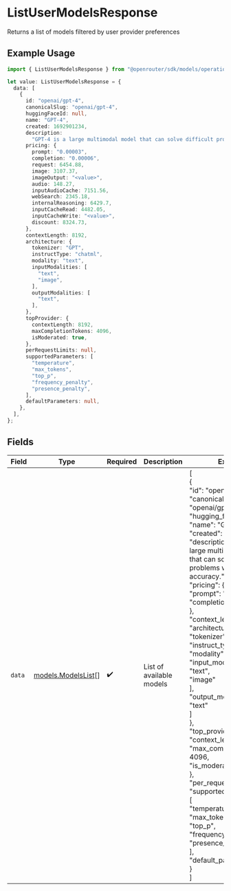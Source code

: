 # ListUserModelsResponse

Returns a list of models filtered by user provider preferences

## Example Usage

```typescript
import { ListUserModelsResponse } from "@openrouter/sdk/models/operations";

let value: ListUserModelsResponse = {
  data: [
    {
      id: "openai/gpt-4",
      canonicalSlug: "openai/gpt-4",
      huggingFaceId: null,
      name: "GPT-4",
      created: 1692901234,
      description:
        "GPT-4 is a large multimodal model that can solve difficult problems with greater accuracy.",
      pricing: {
        prompt: "0.00003",
        completion: "0.00006",
        request: 6454.88,
        image: 3107.37,
        imageOutput: "<value>",
        audio: 148.27,
        inputAudioCache: 7151.56,
        webSearch: 2345.18,
        internalReasoning: 6429.7,
        inputCacheRead: 4482.05,
        inputCacheWrite: "<value>",
        discount: 8324.73,
      },
      contextLength: 8192,
      architecture: {
        tokenizer: "GPT",
        instructType: "chatml",
        modality: "text",
        inputModalities: [
          "text",
          "image",
        ],
        outputModalities: [
          "text",
        ],
      },
      topProvider: {
        contextLength: 8192,
        maxCompletionTokens: 4096,
        isModerated: true,
      },
      perRequestLimits: null,
      supportedParameters: [
        "temperature",
        "max_tokens",
        "top_p",
        "frequency_penalty",
        "presence_penalty",
      ],
      defaultParameters: null,
    },
  ],
};
```

## Fields

| Field                                                                                                                                                                                                                                                                                                                                                                                                                                                                                                                                                                                                                                                                                                                                                                  | Type                                                                                                                                                                                                                                                                                                                                                                                                                                                                                                                                                                                                                                                                                                                                                                   | Required                                                                                                                                                                                                                                                                                                                                                                                                                                                                                                                                                                                                                                                                                                                                                               | Description                                                                                                                                                                                                                                                                                                                                                                                                                                                                                                                                                                                                                                                                                                                                                            | Example                                                                                                                                                                                                                                                                                                                                                                                                                                                                                                                                                                                                                                                                                                                                                                |
| ---------------------------------------------------------------------------------------------------------------------------------------------------------------------------------------------------------------------------------------------------------------------------------------------------------------------------------------------------------------------------------------------------------------------------------------------------------------------------------------------------------------------------------------------------------------------------------------------------------------------------------------------------------------------------------------------------------------------------------------------------------------------- | ---------------------------------------------------------------------------------------------------------------------------------------------------------------------------------------------------------------------------------------------------------------------------------------------------------------------------------------------------------------------------------------------------------------------------------------------------------------------------------------------------------------------------------------------------------------------------------------------------------------------------------------------------------------------------------------------------------------------------------------------------------------------- | ---------------------------------------------------------------------------------------------------------------------------------------------------------------------------------------------------------------------------------------------------------------------------------------------------------------------------------------------------------------------------------------------------------------------------------------------------------------------------------------------------------------------------------------------------------------------------------------------------------------------------------------------------------------------------------------------------------------------------------------------------------------------- | ---------------------------------------------------------------------------------------------------------------------------------------------------------------------------------------------------------------------------------------------------------------------------------------------------------------------------------------------------------------------------------------------------------------------------------------------------------------------------------------------------------------------------------------------------------------------------------------------------------------------------------------------------------------------------------------------------------------------------------------------------------------------- | ---------------------------------------------------------------------------------------------------------------------------------------------------------------------------------------------------------------------------------------------------------------------------------------------------------------------------------------------------------------------------------------------------------------------------------------------------------------------------------------------------------------------------------------------------------------------------------------------------------------------------------------------------------------------------------------------------------------------------------------------------------------------- |
| `data`                                                                                                                                                                                                                                                                                                                                                                                                                                                                                                                                                                                                                                                                                                                                                                 | [models.ModelsList](../../models/modelslist.md)[]                                                                                                                                                                                                                                                                                                                                                                                                                                                                                                                                                                                                                                                                                                                      | :heavy_check_mark:                                                                                                                                                                                                                                                                                                                                                                                                                                                                                                                                                                                                                                                                                                                                                     | List of available models                                                                                                                                                                                                                                                                                                                                                                                                                                                                                                                                                                                                                                                                                                                                               | [<br/>{<br/>"id": "openai/gpt-4",<br/>"canonical_slug": "openai/gpt-4",<br/>"hugging_face_id": null,<br/>"name": "GPT-4",<br/>"created": 1692901234,<br/>"description": "GPT-4 is a large multimodal model that can solve difficult problems with greater accuracy.",<br/>"pricing": {<br/>"prompt": "0.00003",<br/>"completion": "0.00006"<br/>},<br/>"context_length": 8192,<br/>"architecture": {<br/>"tokenizer": "GPT",<br/>"instruct_type": "chatml",<br/>"modality": "text",<br/>"input_modalities": [<br/>"text",<br/>"image"<br/>],<br/>"output_modalities": [<br/>"text"<br/>]<br/>},<br/>"top_provider": {<br/>"context_length": 8192,<br/>"max_completion_tokens": 4096,<br/>"is_moderated": true<br/>},<br/>"per_request_limits": null,<br/>"supported_parameters": [<br/>"temperature",<br/>"max_tokens",<br/>"top_p",<br/>"frequency_penalty",<br/>"presence_penalty"<br/>],<br/>"default_parameters": null<br/>}<br/>] |